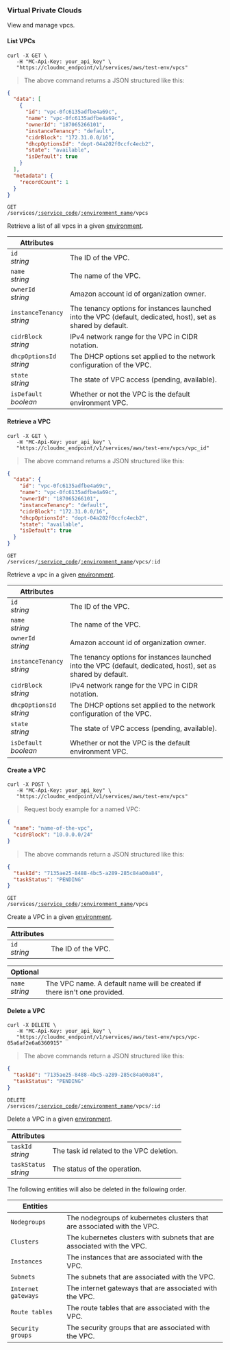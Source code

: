 ### Virtual Private Clouds

View and manage vpcs.

<!-------------------- LIST VPCS -------------------->

#### List VPCs

```shell
curl -X GET \
   -H "MC-Api-Key: your_api_key" \
   "https://cloudmc_endpoint/v1/services/aws/test-env/vpcs"
```

> The above command returns a JSON structured like this:

```json
{
  "data": [
    {
      "id": "vpc-0fc6135adfbe4a69c",
      "name": "vpc-0fc6135adfbe4a69c",
      "ownerId": "187065266101",
      "instanceTenancy": "default",
      "cidrBlock": "172.31.0.0/16",
      "dhcpOptionsId": "dopt-04a202f0ccfc4ecb2",
      "state": "available",
      "isDefault": true
    }
  ],
  "metadata": {
    "recordCount": 1
  }
}
```

<code>GET /services/<a href="#administration-service-connections">:service_code</a>/<a href="#administration-environments">:environment_name</a>/vpcs</code>

Retrieve a list of all vpcs in a given [environment](#administration-environments).

| Attributes                     | &nbsp;                                                                                                        |
| ------------------------------ | ------------------------------------------------------------------------------------------------------------- |
| `id`<br/>_string_              | The ID of the VPC.                                                                                            |
| `name`<br/>_string_            | The name of the VPC.                                                                                          |
| `ownerId`<br/>_string_         | Amazon account id of organization owner.                                                                      |
| `instanceTenancy`<br/>_string_ | The tenancy options for instances launched into the VPC (default, dedicated, host), set as shared by default. |
| `cidrBlock`<br/>_string_       | IPv4 network range for the VPC in CIDR notation.                                                              |
| `dhcpOptionsId`<br/>_string_   | The DHCP options set applied to the network configuration of the VPC.                                         |
| `state`<br/>_string_           | The state of VPC access (pending, available).                                                                 |
| `isDefault`<br/>_boolean_      | Whether or not the VPC is the default environment VPC.                                                        |

<!-------------------- RETRIEVE A VPC -------------------->

#### Retrieve a VPC

```shell
curl -X GET \
   -H "MC-Api-Key: your_api_key" \
   "https://cloudmc_endpoint/v1/services/aws/test-env/vpcs/vpc_id"
```

> The above command returns a JSON structured like this:

```json
{
  "data": {
    "id": "vpc-0fc6135adfbe4a69c",
    "name": "vpc-0fc6135adfbe4a69c",
    "ownerId": "187065266101",
    "instanceTenancy": "default",
    "cidrBlock": "172.31.0.0/16",
    "dhcpOptionsId": "dopt-04a202f0ccfc4ecb2",
    "state": "available",
    "isDefault": true
  }
}
```

<code>GET /services/<a href="#administration-service-connections">:service_code</a>/<a href="#administration-environments">:environment_name</a>/vpcs/:id</code>

Retrieve a vpc in a given [environment](#administration-environments).

| Attributes                     | &nbsp;                                                                                                        |
| ------------------------------ | ------------------------------------------------------------------------------------------------------------- |
| `id`<br/>_string_              | The ID of the VPC.                                                                                            |
| `name`<br/>_string_            | The name of the VPC.                                                                                          |
| `ownerId`<br/>_string_         | Amazon account id of organization owner.                                                                      |
| `instanceTenancy`<br/>_string_ | The tenancy options for instances launched into the VPC (default, dedicated, host), set as shared by default. |
| `cidrBlock`<br/>_string_       | IPv4 network range for the VPC in CIDR notation.                                                              |
| `dhcpOptionsId`<br/>_string_   | The DHCP options set applied to the network configuration of the VPC.                                         |
| `state`<br/>_string_           | The state of VPC access (pending, available).                                                                 |
| `isDefault`<br/>_boolean_      | Whether or not the VPC is the default environment VPC.                                                        |



<!-------------------- CREATE A VPC -------------------->

#### Create a VPC

```shell
curl -X POST \
   -H "MC-Api-Key: your_api_key" \
   "https://cloudmc_endpoint/v1/services/aws/test-env/vpcs"
```

> Request body example for a named VPC:

```json
{
  "name": "name-of-the-vpc",
  "cidrBlock": "10.0.0.0/24"
}
```

> The above commands return a JSON structured like this:

```json
{
  "taskId": "7135ae25-8488-4bc5-a289-285c84a00a84",
  "taskStatus": "PENDING"
}
```

<code>GET /services/<a href="#administration-service-connections">:service_code</a>/<a href="#administration-environments">:environment_name</a>/vpcs</code>

Create a VPC in a given [environment](#administration-environments).

| Attributes        | &nbsp;             |
| ----------------- | ------------------ |
| `id`<br/>_string_ | The ID of the VPC. |

| Optional            | &nbsp;                                                                       |
| ------------------- | ---------------------------------------------------------------------------- |
| `name`<br/>_string_ | The VPC name. A default name will be created if there isn't one provided. |

<!-------------------- DELETE A VPC -------------------->

#### Delete a VPC

```shell
curl -X DELETE \
   -H "MC-Api-Key: your_api_key" \
   "https://cloudmc_endpoint/v1/services/aws/test-env/vpcs/vpc-05a6af2e6a6360915"
```

> The above commands return a JSON structured like this:

```json
{
  "taskId": "7135ae25-8488-4bc5-a289-285c84a00a84",
  "taskStatus": "PENDING"
}
```

<code>DELETE /services/<a href="#administration-service-connections">:service_code</a>/<a href="#administration-environments">:environment_name</a>/vpcs/:id</code>

Delete a VPC in a given [environment](#administration-environments).

| Attributes                 | &nbsp;                                        |
|----------------------------|-----------------------------------------------|
| `taskId` <br/>*string*     | The task id related to the VPC deletion.      |
| `taskStatus` <br/>*string* | The status of the operation.                  |

The following entities will also be deleted in the following order.

| Entities            | &nbsp;                                                                  |
|---------------------|-------------------------------------------------------------------------|
| `Nodegroups`        | The nodegroups of kubernetes clusters that are associated with the VPC. |
| `Clusters`          | The kubernetes clusters with subnets that are associated with the VPC.  |
| `Instances`         | The instances that are associated with the VPC.                         |
| `Subnets`           | The subnets that are associated with the VPC.                           |
| `Internet gateways` | The internet gateways that are associated with the VPC.                 |
| `Route tables`      | The route tables that are associated with the VPC.                      |
| `Security groups`   | The security groups that are associated with the VPC.                   |